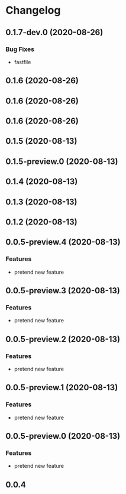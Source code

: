 # Changelog

## 0.1.7-dev.0 (2020-08-26)

### Bug Fixes

- fastfile

## 0.1.6 (2020-08-26)

## 0.1.6 (2020-08-26)

## 0.1.6 (2020-08-26)

## 0.1.5 (2020-08-13)

## 0.1.5-preview.0 (2020-08-13)

## 0.1.4 (2020-08-13)

## 0.1.3 (2020-08-13)

## 0.1.2 (2020-08-13)

## 0.0.5-preview.4 (2020-08-13)

### Features

- pretend new feature

## 0.0.5-preview.3 (2020-08-13)

### Features

- pretend new feature

## 0.0.5-preview.2 (2020-08-13)

### Features

- pretend new feature

## 0.0.5-preview.1 (2020-08-13)

### Features

- pretend new feature

## 0.0.5-preview.0 (2020-08-13)

### Features

- pretend new feature

## 0.0.4
